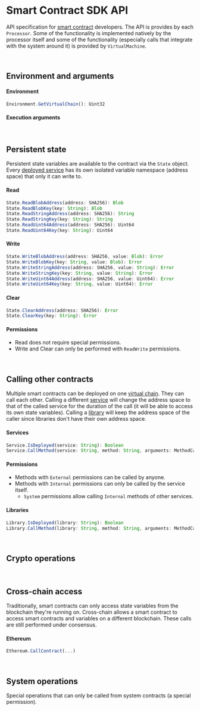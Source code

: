 # Smart Contract SDK API

API specification for [smart contract](../../../terminology.md) developers. The API is provides by each `Processor`. Some of the functionality is implemented natively by the processor itself and some of the functionality (especially calls that integrate with the system around it) is provided by `VirtualMachine`.

&nbsp;
## Environment and arguments

#### Environment

```ts
Environment.GetVirtualChain(): Uint32
```

#### Execution arguments

&nbsp;
## Persistent state

Persistent state variables are available to the contract via the `State` object. Every [deployed service](../../../terminology.md) has its own isolated variable namespace (address space) that only it can write to.

#### Read

```ts
State.ReadBlobAddress(address: SHA256): Blob
State.ReadBlobKey(key: String): Blob
State.ReadStringAddress(address: SHA256): String
State.ReadStringKey(key: String): String
State.ReadUint64Address(address: SHA256): Uint64
State.ReadUint64Key(key: String): Uint64
```

#### Write

```ts
State.WriteBlobAddress(address: SHA256, value: Blob): Error
State.WriteBlobKey(key: String, value: Blob): Error
State.WriteStringAddress(address: SHA256, value: String): Error
State.WriteStringKey(key: String, value: String): Error
State.WriteUint64Address(address: SHA256, value: Uint64): Error
State.WriteUint64Key(key: String, value: Uint64): Error
```

#### Clear

```ts
State.ClearAddress(address: SHA256): Error
State.ClearKey(key: String): Error
```

#### Permissions
* Read does not require special permissions.
* Write and Clear can only be performed with `ReadWrite` permissions.

&nbsp;
## Calling other contracts

Multiple smart contracts can be deployed on one [virtual chain](../../../terminology.md). They can call each other. Calling a different [service](../../../terminology.md) will change the address space to that of the called service for the duration of the call (it will be able to access its own state variables). Calling a [library](../../../terminology.md) will keep the address space of the caller since libraries don't have their own address space.

#### Services

```ts
Service.IsDeployed(service: String): Boolean
Service.CallMethod(service: String, method: String, arguments: MethodCallArguments): MethodCallResult
```

#### Permissions
* Methods with `External` permissions can be called by anyone.
* Methods with `Internal` permissions can only be called by the service itself.
  * `System` permissions allow calling `Internal` methods of other services.

#### Libraries

```ts
Library.IsDeployed(library: String): Boolean
Library.CallMethod(library: String, method: String, arguments: MethodCallArguments): MethodCallResult
```

&nbsp;
## Crypto operations

&nbsp;
## Cross-chain access

Traditionally, smart contracts can only access state variables from the blockchain they're running on. Cross-chain allows a smart contract to access smart contracts and variables on a different blockchain. These calls are still performed under consensus.

#### Ethereum

```ts
Ethereum.CallContract(...)
```

&nbsp;
## System operations

Special operations that can only be called from system contracts (a special permission).
